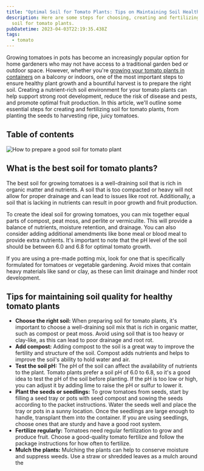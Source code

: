 ```yaml
---
title: "Optimal Soil for Tomato Plants: Tips on Maintaining Soil Health"
description: Here are some steps for choosing, creating and fertilizing ideal
  soil for tomato plants.
pubDatetime: 2023-04-03T22:19:35.438Z
tags:
  - tomato
---
```

Growing tomatoes in pots has become an increasingly popular option for home gardeners who may not have access to a traditional garden bed or outdoor space. However, whether you're [growing your tomato plants in containers](https://urbangardener.wiki/posts/growing-tomatoes-in-pots-from-seed-to-harvest/) on a balcony or indoors, one of the most important steps to ensure healthy plant growth and a bountiful harvest is to prepare the right soil. Creating a nutrient-rich soil environment for your tomato plants can help support strong root development, reduce the risk of disease and pests, and promote optimal fruit production. In this article, we'll outline some essential steps for creating and fertilizing soil for tomato plants, from planting the seeds to harvesting ripe, juicy tomatoes.

## T﻿able of contents

![How to prepare a good soil for tomato plant](/images/uploads/transplanting-tomato-seedling-to-larger-pot.jpg "How to prepare a good soil for tomato plant")

## **W﻿hat is the best soil for tomato plants?**

The best soil for growing tomatoes is a well-draining soil that is rich in organic matter and nutrients. A soil that is too compacted or heavy will not allow for proper drainage and can lead to issues like root rot. Additionally, a soil that is lacking in nutrients can result in poor growth and fruit production.

To create the ideal soil for growing tomatoes, you can mix together equal parts of compost, peat moss, and perlite or vermiculite. This will provide a balance of nutrients, moisture retention, and drainage. You can also consider adding additional amendments like bone meal or blood meal to provide extra nutrients. It's important to note that the pH level of the soil should be between 6.0 and 6.8 for optimal tomato growth.

If you are using a pre-made potting mix, look for one that is specifically formulated for tomatoes or vegetable gardening. Avoid mixes that contain heavy materials like sand or clay, as these can limit drainage and hinder root development.

## Tips for maintaining soil quality for healthy tomato plants

* **Choose the right soil:** When preparing soil for tomato plants, it's important to choose a well-draining soil mix that is rich in organic matter, such as compost or peat moss. Avoid using soil that is too heavy or clay-like, as this can lead to poor drainage and root rot.
* **Add compost:** Adding compost to the soil is a great way to improve the fertility and structure of the soil. Compost adds nutrients and helps to improve the soil's ability to hold water and air.
* **Test the soil pH:** The pH of the soil can affect the availability of nutrients to the plant. Tomato plants prefer a soil pH of 6.0 to 6.8, so it's a good idea to test the pH of the soil before planting. If the pH is too low or high, you can adjust it by adding lime to raise the pH or sulfur to lower it.
* **Plant the seeds or seedlings:** To grow tomatoes from seeds, start by filling a seed tray or pots with seed compost and sowing the seeds according to the packet instructions. Water the seeds well and place the tray or pots in a sunny location. Once the seedlings are large enough to handle, transplant them into the container. If you are using seedlings, choose ones that are sturdy and have a good root system.
* **Fertilize regularly:** Tomatoes need regular fertilization to grow and produce fruit. Choose a good-quality tomato fertilize and follow the package instructions for how often to fertilize.
* **Mulch the plants:** Mulching the plants can help to conserve moisture and suppress weeds. Use a straw or shredded leaves as a mulch around the